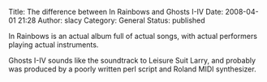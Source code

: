 Title: The difference between In Rainbows and Ghosts I-IV
Date: 2008-04-01 21:28
Author: slacy
Category: General
Status: published

In Rainbows is an actual album full of actual songs, with actual
performers playing actual instruments.

Ghosts I-IV sounds like the soundtrack to Leisure Suit Larry, and
probably was produced by a poorly written perl script and Roland MIDI
synthesizer.
